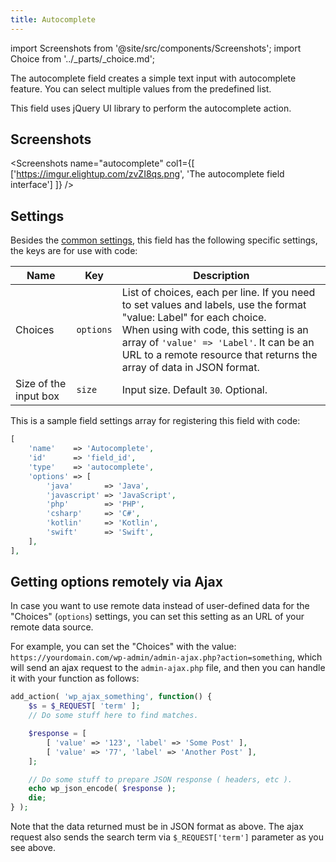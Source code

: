 ```yaml
---
title: Autocomplete
---
```


import Screenshots from '@site/src/components/Screenshots';
import Choice from '../_parts/_choice.md';

The autocomplete field creates a simple text input with autocomplete feature. You can select multiple values from the predefined list.

This field uses jQuery UI library to perform the autocomplete action.

## Screenshots

<Screenshots name="autocomplete" col1={[
    ['https://imgur.elightup.com/zvZI8qs.png', 'The autocomplete field interface']
]} />

## Settings

Besides the [common settings](/field-settings/), this field has the following specific settings, the keys are for use with code:

Name | Key | Description
--- | --- | ---
Choices | `options` | List of choices, each per line. If you need to set values and labels, use the format "value: Label" for each choice.<br />When using with code, this setting is an array of `'value' => 'Label'`. It can be an URL to a remote resource that returns the array of data in JSON format.
Size of the input box | `size` | Input size. Default `30`. Optional.

This is a sample field settings array for registering this field with code:

```php
[
    'name'    => 'Autocomplete',
    'id'      => 'field_id',
    'type'    => 'autocomplete',
    'options' => [
        'java'       => 'Java',
        'javascript' => 'JavaScript',
        'php'        => 'PHP',
        'csharp'     => 'C#',
        'kotlin'     => 'Kotlin',
        'swift'      => 'Swift',
    ],
],
```

## Getting options remotely via Ajax

In case you want to use remote data instead of user-defined data for the "Choices" (`options`) settings, you can set this setting as an URL of your remote data source.

For example, you can set the "Choices" with the value: `https://yourdomain.com/wp-admin/admin-ajax.php?action=something`, which will send an ajax request to the `admin-ajax.php` file, and then you can handle it with your function as follows:

```php
add_action( 'wp_ajax_something', function() {
    $s = $_REQUEST[ 'term' ];
    // Do some stuff here to find matches.

    $response = [
        [ 'value' => '123', 'label' => 'Some Post' ],
        [ 'value' => '77', 'label' => 'Another Post' ],
    ];

    // Do some stuff to prepare JSON response ( headers, etc ).
    echo wp_json_encode( $response );
    die;
} );
```

Note that the data returned must be in JSON format as above. The ajax request also sends the search term via `$_REQUEST['term']` parameter as you see above.

<Choice />
